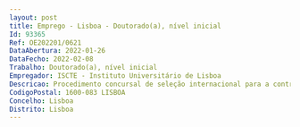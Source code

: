 ```yaml
--- 
layout: post
title: Emprego - Lisboa - Doutorado(a), nível inicial
Id: 93365
Ref: OE202201/0621
DataAbertura: 2022-01-26
DataFecho: 2022-02-08
Trabalho: Doutorado(a), nível inicial
Empregador: ISCTE - Instituto Universitário de Lisboa
Descricao: Procedimento concursal de seleção internacional para a contratação de 1 doutorado(a) de nível inicial, na área científica de Gestão de Ciência, para o CIS   Centro de Investigação e de Intervenção Social do Iscte   Instituto Universitário de Lisboa,  aberto pelo Edital n.º 74 2022, de 25 de janeiro
CodigoPostal: 1600-083 LISBOA
Concelho: Lisboa
Distrito: Lisboa
--- 
```


